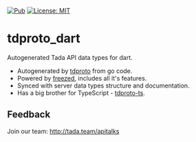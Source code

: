 <a href="https://pub.dev/packages/tdproto_dart"><img src="https://img.shields.io/pub/v/tdproto_dart.svg" alt="Pub"></a>
<a href="https://opensource.org/licenses/MIT"><img src="https://img.shields.io/badge/license-MIT-blue.svg" alt="License: MIT"></a>

# tdproto_dart

Autogenerated Tada API data types for dart.

- Autogenerated by [tdproto](https://github.com/tada-team/tdproto) from go code.
- Powered by [freezed](https://pub.dev/packages/freezed), includes all it's features.
- Synced with server data types structure and documentation.
- Has a big brother for TypeScript - [tdproto-ts](https://github.com/tada-team/tdproto-ts).

## Feedback

Join our team: http://tada.team/apitalks
